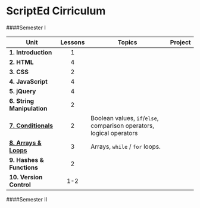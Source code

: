 ScriptEd Cirriculum
===================
####Semester I

| Unit  | Lessons | Topics | Project | 
|-------|:-------:|------|--------------|
| **1. Introduction**| 1 |  |  | N/A |
| **2. HTML**| 4 |  |  |
| **3. CSS**| 2 |  |  | 
| **4. JavaScript** | 4 |  |  | 
| **5. jQuery** | 4 |  |  |
| **6. String Manipulation** | 2  |  |  | 
| [**7. Conditionals**](units/7-conditional/) | 2  | Boolean values, `if`/`else`, comparison operators, logical operators | | 
| [**8. Arrays & Loops**](units/8-array-loop/) | 3  | Arrays, `while` / `for` loops. | | 
| **9. Hashes & Functions** | 2  |  |  | 
| **10. Version Control** | 1-2  | | 

####Semester II
